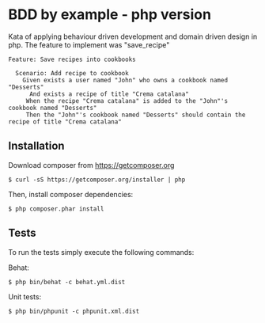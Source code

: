 # BDD by example - php version

Kata of applying behaviour driven development and domain driven design in php.
The feature to implement was "save_recipe"

```Cucumber
Feature: Save recipes into cookbooks

  Scenario: Add recipe to cookbook
    Given exists a user named "John" who owns a cookbook named "Desserts"
      And exists a recipe of title "Crema catalana"
     When the recipe "Crema catalana" is added to the "John"'s cookbook named "Desserts"
     Then the "John"'s cookbook named "Desserts" should contain the recipe of title "Crema catalana"
```


## Installation

Download composer from https://getcomposer.org

    $ curl -sS https://getcomposer.org/installer | php
    
Then, install composer dependencies:

    $ php composer.phar install


## Tests

To run the tests simply execute the following commands:

Behat:

    $ php bin/behat -c behat.yml.dist
    
Unit tests:

    $ php bin/phpunit -c phpunit.xml.dist

